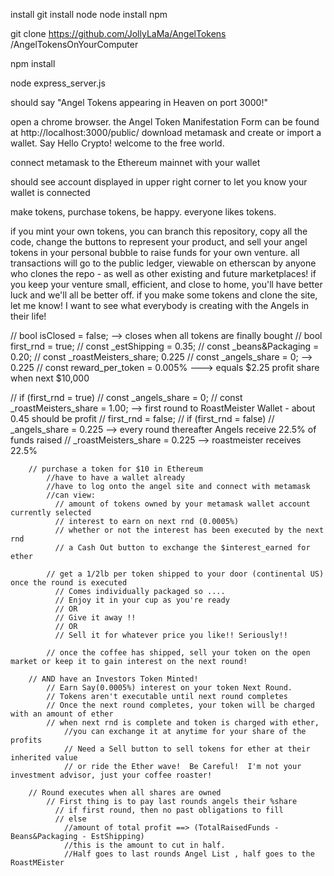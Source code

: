 
install git
install node
node install npm

git clone https://github.com/JollyLaMa/AngelTokens /AngelTokensOnYourComputer

npm install

node express_server.js

should say "Angel Tokens appearing in Heaven on port 3000!"

open a chrome browser. the Angel Token Manifestation Form can be found at http://localhost:3000/public/
download metamask and create or import a wallet. Say Hello Crypto! welcome to the free world.

connect metamask to the Ethereum mainnet with your wallet

should see account displayed in upper right corner to let you know your wallet is connected

make tokens, purchase tokens, be happy. everyone likes tokens.

if you mint your own tokens, you can branch this repository, copy all the code, change the buttons to represent your product, and sell your angel tokens in your personal bubble to raise funds for your own venture.
all transactions will go to the public ledger, viewable on etherscan by anyone who clones the repo - as well as other existing and future marketplaces!
if you keep your venture small, efficient, and close to home, you'll have better luck and we'll all be better off.
if you make some tokens and clone the site, let me know!  I want to see what everybody is creating with the Angels in their life!


// bool isClosed = false; --> closes when all tokens are finally bought
// bool first_rnd = true;
// const _estShipping = 0.35;
// const _beans&Packaging = 0.20;
// const _roastMeisters_share; 0.225
// const _angels_share = 0; --> 0.225
// const reward_per_token = 0.005% --->  equals $2.25 profit share when next $10,000

// if (first_rnd = true)
    // const _angels_share = 0;
    // const _roastMeisters_share = 1.00;  --> first round to RoastMeister Wallet - about 0.45 should be profit
    // first_rnd = false;
// if (first_rnd = false)
        // _angels_share = 0.225  --> every round thereafter Angels receive 22.5% of funds raised
        // _roastMeisters_share = 0.225 --> roastmeister receives 22.5%




        // purchase a token for $10 in Ethereum
            //have to have a wallet already
            //have to log onto the angel site and connect with metamask
            //can view:
              // amount of tokens owned by your metamask wallet account currently selected
              // interest to earn on next rnd (0.0005%)
              // whether or not the interest has been executed by the next rnd
              // a Cash Out button to exchange the $interest_earned for ether

            // get a 1/2lb per token shipped to your door (continental US) once the round is executed
              // Comes individually packaged so ....
              // Enjoy it in your cup as you're ready
              // OR
              // Give it away !!
              // OR
              // Sell it for whatever price you like!! Seriously!!

            // once the coffee has shipped, sell your token on the open market or keep it to gain interest on the next round!

        // AND have an Investors Token Minted!
            // Earn Say(0.0005%) interest on your token Next Round.
            // Tokens aren't executable until next round completes
            // Once the next round completes, your token will be charged with an amount of ether
            // when next rnd is complete and token is charged with ether,
                //you can exchange it at anytime for your share of the profits
                // Need a Sell button to sell tokens for ether at their inherited value
                // or ride the Ether wave!  Be Careful!  I'm not your investment advisor, just your coffee roaster!

        // Round executes when all shares are owned
            // First thing is to pay last rounds angels their %share
              // if first round, then no past obligations to fill
              // else
                //amount of total profit ==> (TotalRaisedFunds - Beans&Packaging - EstShipping)
                //this is the amount to cut in half.
                //Half goes to last rounds Angel List , half goes to the RoastMEister
